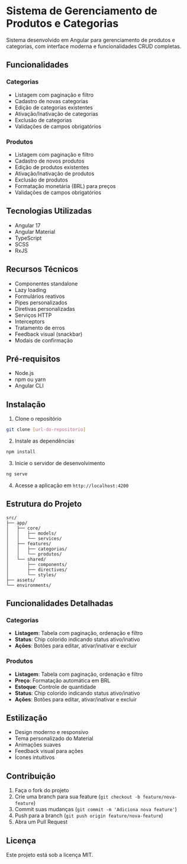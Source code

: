 # Sistema de Gerenciamento de Produtos e Categorias

Sistema desenvolvido em Angular para gerenciamento de produtos e categorias, com interface moderna e funcionalidades CRUD completas.

## Funcionalidades

### Categorias
- Listagem com paginação e filtro
- Cadastro de novas categorias
- Edição de categorias existentes
- Ativação/Inativação de categorias
- Exclusão de categorias
- Validações de campos obrigatórios

### Produtos
- Listagem com paginação e filtro
- Cadastro de novos produtos
- Edição de produtos existentes
- Ativação/Inativação de produtos
- Exclusão de produtos
- Formatação monetária (BRL) para preços
- Validações de campos obrigatórios

## Tecnologias Utilizadas

- Angular 17
- Angular Material
- TypeScript
- SCSS
- RxJS

## Recursos Técnicos

- Componentes standalone
- Lazy loading
- Formulários reativos
- Pipes personalizados
- Diretivas personalizadas
- Serviços HTTP
- Interceptors
- Tratamento de erros
- Feedback visual (snackbar)
- Modais de confirmação

## Pré-requisitos

- Node.js
- npm ou yarn
- Angular CLI

## Instalação

1. Clone o repositório
```bash
git clone [url-do-repositorio]
```

2. Instale as dependências
```bash
npm install
```

3. Inicie o servidor de desenvolvimento
```bash
ng serve
```

4. Acesse a aplicação em `http://localhost:4200`

## Estrutura do Projeto

```
src/
├── app/
│   ├── core/
│   │   ├── models/
│   │   └── services/
│   ├── features/
│   │   ├── categorias/
│   │   └── produtos/
│   └── shared/
│       ├── components/
│       ├── directives/
│       └── styles/
├── assets/
└── environments/
```

## Funcionalidades Detalhadas

### Categorias
- **Listagem**: Tabela com paginação, ordenação e filtro
- **Status**: Chip colorido indicando status ativo/inativo
- **Ações**: Botões para editar, ativar/inativar e excluir

### Produtos
- **Listagem**: Tabela com paginação, ordenação e filtro
- **Preço**: Formatação automática em BRL
- **Estoque**: Controle de quantidade
- **Status**: Chip colorido indicando status ativo/inativo
- **Ações**: Botões para editar, ativar/inativar e excluir

## Estilização

- Design moderno e responsivo
- Tema personalizado do Material
- Animações suaves
- Feedback visual para ações
- Ícones intuitivos

## Contribuição

1. Faça o fork do projeto
2. Crie uma branch para sua feature (`git checkout -b feature/nova-feature`)
3. Commit suas mudanças (`git commit -m 'Adiciona nova feature'`)
4. Push para a branch (`git push origin feature/nova-feature`)
5. Abra um Pull Request

## Licença

Este projeto está sob a licença MIT.
